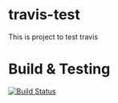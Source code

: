 # travis-test

This is project to test travis

# Build & Testing
[![Build Status](https://travis-ci.org/khacpv/travis-test.svg?branch=master)](https://travis-ci.org/khacpv/travis-test)